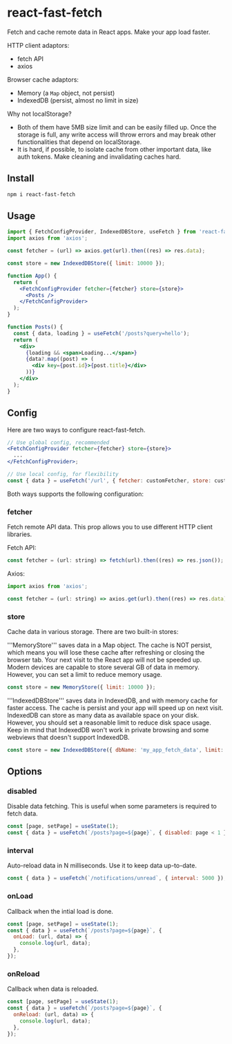 # react-fast-fetch

Fetch and cache remote data in React apps. Make your app load faster.

HTTP client adaptors:

- fetch API
- axios

Browser cache adaptors:

- Memory (a `Map` object, not persist)
- IndexedDB (persist, almost no limit in size)

Why not localStorage?

- Both of them have 5MB size limit and can be easily filled up. Once the storage is full, any write access will throw errors and may break other functionalities that depend on localStorage.
- It is hard, if possible, to isolate cache from other important data, like auth tokens. Make cleaning and invalidating caches hard.

## Install

```bash
npm i react-fast-fetch
```

## Usage

```jsx
import { FetchConfigProvider, IndexedDBStore, useFetch } from 'react-fast-fetch';
import axios from 'axios';

const fetcher = (url) => axios.get(url).then((res) => res.data);

const store = new IndexedDBStore({ limit: 10000 });

function App() {
  return (
    <FetchConfigProvider fetcher={fetcher} store={store}>
      <Posts />
    </FetchConfigProvider>
  );
}

function Posts() {
  const { data, loading } = useFetch('/posts?query=hello');
  return (
    <div>
      {loading && <span>Loading...</span>}
      {data?.map((post) => (
        <div key={post.id}>{post.title}</div>
      ))}
    </div>
  );
}
```

## Config

Here are two ways to configure react-fast-fetch.

```jsx
// Use global config, recommended
<FetchConfigProvider fetcher={fetcher} store={store}>
  ...
</FetchConfigProvider>;

// Use local config, for flexibility
const { data } = useFetch('/url', { fetcher: customFetcher, store: customStore });
```

Both ways supports the following configuration:

### fetcher

Fetch remote API data. This prop allows you to use different HTTP client libraries.

Fetch API:

```jsx
const fetcher = (url: string) => fetch(url).then((res) => res.json());
```

Axios:

```jsx
import axios from 'axios';

const fetcher = (url: string) => axios.get(url).then((res) => res.data);
```

### store

Cache data in various storage. There are two built-in stores:

'''MemoryStore''' saves data in a Map object. The cache is NOT persist, which means you will lose these cache after refreshing or closing the browser tab. Your next visit to the React app will not be speeded up. Modern devices are capable to store several GB of data in memory. However, you can set a limit to reduce memory usage.

```js
const store = new MemoryStore({ limit: 10000 });
```

'''IndexedDBStore''' saves data in IndexedDB, and with memory cache for faster access. The cache is persist and your app will speed up on next visit. IndexedDB can store as many data as available space on your disk. However, you should set a reasonable limit to reduce disk space usage. Keep in mind that IndexedDB won't work in private browsing and some webviews that doesn't support IndexedDB.

```js
const store = new IndexedDBStore({ dbName: 'my_app_fetch_data', limit: 10000 });
```

## Options

### disabled

Disable data fetching. This is useful when some parameters is required to fetch data.

```js
const [page, setPage] = useState(1);
const { data } = useFetch(`/posts?page=${page}`, { disabled: page < 1 });
```

### interval

Auto-reload data in N milliseconds. Use it to keep data up-to-date.

```js
const { data } = useFetch(`/notifications/unread`, { interval: 5000 });
```

### onLoad

Callback when the intial load is done.

```js
const [page, setPage] = useState(1);
const { data } = useFetch(`/posts?page=${page}`, {
  onLoad: (url, data) => {
    console.log(url, data);
  },
});
```

### onReload

Callback when data is reloaded.

```js
const [page, setPage] = useState(1);
const { data } = useFetch(`/posts?page=${page}`, {
  onReload: (url, data) => {
    console.log(url, data);
  },
});
```
